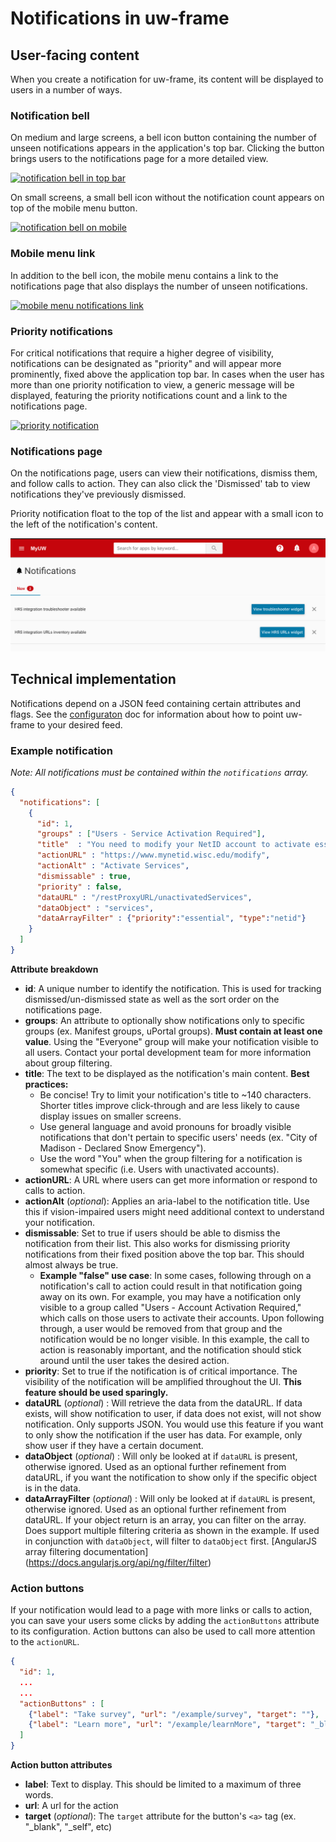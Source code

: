 # Notifications in uw-frame

## User-facing content

When you create a notification for uw-frame, its content will be displayed to users in a number of ways.

### Notification bell

On medium and large screens, a bell icon button containing the number of unseen notifications appears in the application's top bar. Clicking the button
brings users to the notifications page for a more detailed view.

[![notification bell in top bar](./img/notifications/top-bar-bell.png)](img/notifications/top-bar-bell.png)

On small screens, a small bell icon without the notification count appears on top of the mobile menu button.

[![notification bell on mobile](./img/notifications/mobile-bell.png)](img/notifications/mobile-bell.png)

### Mobile menu link

In addition to the bell icon, the mobile menu contains a link to the notifications page that also displays the number of unseen notifications.

[![mobile menu notifications link](./img/notifications/mobile-link.png)](img/notifications/mobile-link.png)

### Priority notifications

For critical notifications that require a higher degree of visibility, notifications can be designated as "priority" and will appear more prominently, fixed above the
application top bar. In cases when the user has more than one priority notification to view, a generic message will be displayed, featuring the priority notifications
count and a link to the notifications page.

[![priority notification](./img/notifications/priority.png)](img/notifications/priority.png)

### Notifications page

On the notifications page, users can view their notifications, dismiss them, and follow calls to action. They can also click the
'Dismissed' tab to view notifications they've previously dismissed.

Priority notification float to the top of the list and appear with a small icon to the left of the notification's content.

[![notifications page](./img/notifications/notifications-page.png)](img/notifications/notifications-page.png)

## Technical implementation

Notifications depend on a JSON feed containing certain attributes and flags. See the [configuraton](configuration.md) doc for information about how to
point uw-frame to your desired feed.

### Example notification

*Note: All notifications must be contained within the `notifications` array.*

```json
{
  "notifications": [
    {
      "id": 1,
      "groups" : ["Users - Service Activation Required"],
      "title"  : "You need to modify your NetID account to activate essential UW Services.",
      "actionURL" : "https://www.mynetid.wisc.edu/modify",
      "actionAlt" : "Activate Services",
      "dismissable" : true,
      "priority" : false,
      "dataURL" : "/restProxyURL/unactivatedServices",
      "dataObject" : "services",
      "dataArrayFilter" : {"priority":"essential", "type":"netid"}
    }
  ]
}
```

**Attribute breakdown**

- **id**: A unique number to identify the notification. This is used for tracking dismissed/un-dismissed state as well as the sort order on the notifications page.
- **groups**: An attribute to optionally show notifications only to specific groups (ex. Manifest groups, uPortal groups). **Must contain at least one value**. Using the "Everyone" group will make
your notification visible to all users. Contact your portal development team for more information about group filtering.
- **title**: The text to be displayed as the notification's main content. **Best practices:**
    - Be concise! Try to limit your notification's title to ~140 characters. Shorter titles improve click-through and are less likely to cause display issues on smaller screens.
    - Use general language and avoid pronouns for broadly visible notifications that don't pertain to specific users' needs (ex. "City of Madison - Declared Snow Emergency").
    - Use the word "You" when the group filtering for a notification is somewhat specific (i.e. Users with unactivated accounts).
- **actionURL**: A URL where users can get more information or respond to calls to action.
- **actionAlt** (*optional*): Applies an aria-label to the notification title. Use this if vision-impaired users might need additional context to understand your notification.
- **dismissable**: Set to true if users should be able to dismiss the notification from their list. This also works for dismissing priority notifications from their fixed position above the top bar.
This should almost always be true.
    - **Example "false" use case**: In some cases, following through on a notification's call to action could result in that notification going away on its own. For example, you may have a notification only visible to a group called
    "Users - Account Activation Required," which calls on those users to activate their accounts. Upon following through, a user would be removed from that group and the notification would be no longer visible. In this example, the call
     to action is reasonably important, and the notification should stick around until the user takes the desired action.
- **priority**: Set to true if the notification is of critical importance. The visibility of the notification will be amplified throughout the UI. **This feature should be used sparingly.**
- **dataURL** (*optional*) : Will retrieve the data from the dataURL.  If data exists, will show notification to user, if data does not exist, will not show notification.  Only supports JSON.  You would use this feature if you want to only show the notification if the user has data.  For example, only show user if they have a certain document.
- **dataObject** (*optional*) : Will only be looked at if `dataURL` is present, otherwise ignored.  Used as an optional further refinement from dataURL, if you want the notification to show only if the specific object is in the data.
- **dataArrayFilter** (*optional*) : Will only be looked at if `dataURL` is present, otherwise ignored.  Used as an optional further refinement from dataURL.  If your object return is an array, you can filter on the array.  Does support multiple filtering criteria as shown in the example.  If used in conjunction with `dataObject`, will filter to `dataObject` first.  [AngularJS array filtering documentation] (https://docs.angularjs.org/api/ng/filter/filter)

### Action buttons

If your notification would lead to a page with more links or calls to action, you can save your users some clicks by adding the `actionButtons` attribute to its configuration.
Action buttons can also be used to call more attention to the `actionURL`.


```json
{
  "id": 1,
  ...
  ...
  "actionButtons" : [
    {"label": "Take survey", "url": "/example/survey", "target": ""},
    {"label": "Learn more", "url": "/example/learnMore", "target": "_blank"}
  ]
}

```

**Action button attributes**

- **label**: Text to display. This should be limited to a maximum of three words.
- **url**: A url for the action
- **target** (*optional*): The `target` attribute for the button's `<a>` tag (ex. "_blank", "_self", etc)




